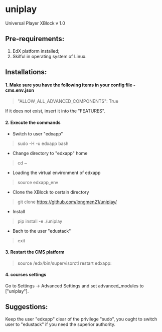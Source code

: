 # uniplay
Universal Player XBlock v 1.0

## Pre-requirements:
  1. EdX platform installed;
  2. Skilful in operating system of Linux.

## Installations:
#### 1. Make sure you have the following items in your config file - cms.env.json
  
  > "ALLOW_ALL_ADVANCED_COMPONENTS": True
  
  If it does not exist, insert it into the "FEATURES".
  
#### 2. Execute the commands
  * Switch to user "edxapp"
  
  >sudo -H -u edxapp bash
  * Change directory to "edxapp" home
  
  >cd ~
  * Loading the virtual environment of edxapp
  
  >source edxapp_env
  * Clone the XBlock to certain directory
  
  >git clone https://github.com/longmen21/uniplay/
  * Install
  
  >pip install -e ./uniplay
  * Bach to the user "edustack"
  
  >exit
    
#### 3. Restart the CMS platform
  
  >source /edx/bin/supervisorctl restart edxapp:

#### 4. courses settings

  Go to Settings -> Advanced Settings and set advanced_modules to ["uniplay"].

## Suggestions:
  Keep the user "edxapp" clear of the privilege "sudo", you ought to switch user to "edustack" if you need the superior 
  authority.


